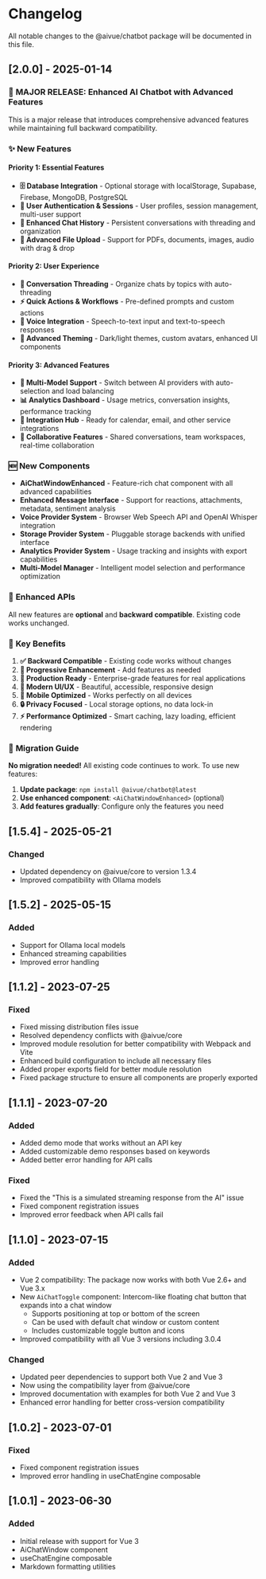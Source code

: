 # Changelog

All notable changes to the @aivue/chatbot package will be documented in this file.

## [2.0.0] - 2025-01-14

### 🚀 **MAJOR RELEASE: Enhanced AI Chatbot with Advanced Features**

This is a major release that introduces comprehensive advanced features while maintaining full backward compatibility.

### ✨ **New Features**

#### **Priority 1: Essential Features**
- **🗄️ Database Integration** - Optional storage with localStorage, Supabase, Firebase, MongoDB, PostgreSQL
- **👤 User Authentication & Sessions** - User profiles, session management, multi-user support
- **💾 Enhanced Chat History** - Persistent conversations with threading and organization
- **📎 Advanced File Upload** - Support for PDFs, documents, images, audio with drag & drop

#### **Priority 2: User Experience**
- **🧵 Conversation Threading** - Organize chats by topics with auto-threading
- **⚡ Quick Actions & Workflows** - Pre-defined prompts and custom actions
- **🎤 Voice Integration** - Speech-to-text input and text-to-speech responses
- **🎨 Advanced Theming** - Dark/light themes, custom avatars, enhanced UI components

#### **Priority 3: Advanced Features**
- **🤖 Multi-Model Support** - Switch between AI providers with auto-selection and load balancing
- **📊 Analytics Dashboard** - Usage metrics, conversation insights, performance tracking
- **🔗 Integration Hub** - Ready for calendar, email, and other service integrations
- **👥 Collaborative Features** - Shared conversations, team workspaces, real-time collaboration

### 🆕 **New Components**
- **AiChatWindowEnhanced** - Feature-rich chat component with all advanced capabilities
- **Enhanced Message Interface** - Support for reactions, attachments, metadata, sentiment analysis
- **Voice Provider System** - Browser Web Speech API and OpenAI Whisper integration
- **Storage Provider System** - Pluggable storage backends with unified interface
- **Analytics Provider System** - Usage tracking and insights with export capabilities
- **Multi-Model Manager** - Intelligent model selection and performance optimization

### 🔧 **Enhanced APIs**

All new features are **optional** and **backward compatible**. Existing code works unchanged.

### 🎯 **Key Benefits**

1. **✅ Backward Compatible** - Existing code works without changes
2. **🔧 Progressive Enhancement** - Add features as needed
3. **🚀 Production Ready** - Enterprise-grade features for real applications
4. **🎨 Modern UI/UX** - Beautiful, accessible, responsive design
5. **📱 Mobile Optimized** - Works perfectly on all devices
6. **🔒 Privacy Focused** - Local storage options, no data lock-in
7. **⚡ Performance Optimized** - Smart caching, lazy loading, efficient rendering

### 🔄 **Migration Guide**

**No migration needed!** All existing code continues to work. To use new features:

1. **Update package**: `npm install @aivue/chatbot@latest`
2. **Use enhanced component**: `<AiChatWindowEnhanced>` (optional)
3. **Add features gradually**: Configure only the features you need

## [1.5.4] - 2025-05-21

### Changed
- Updated dependency on @aivue/core to version 1.3.4
- Improved compatibility with Ollama models

## [1.5.2] - 2025-05-15

### Added
- Support for Ollama local models
- Enhanced streaming capabilities
- Improved error handling

## [1.1.2] - 2023-07-25

### Fixed
- Fixed missing distribution files issue
- Resolved dependency conflicts with @aivue/core
- Improved module resolution for better compatibility with Webpack and Vite
- Enhanced build configuration to include all necessary files
- Added proper exports field for better module resolution
- Fixed package structure to ensure all components are properly exported

## [1.1.1] - 2023-07-20

### Added
- Added demo mode that works without an API key
- Added customizable demo responses based on keywords
- Added better error handling for API calls

### Fixed
- Fixed the "This is a simulated streaming response from the AI" issue
- Fixed component registration issues
- Improved error feedback when API calls fail

## [1.1.0] - 2023-07-15

### Added
- Vue 2 compatibility: The package now works with both Vue 2.6+ and Vue 3.x
- New `AiChatToggle` component: Intercom-like floating chat button that expands into a chat window
  - Supports positioning at top or bottom of the screen
  - Can be used with default chat window or custom content
  - Includes customizable toggle button and icons
- Improved compatibility with all Vue 3 versions including 3.0.4

### Changed
- Updated peer dependencies to support both Vue 2 and Vue 3
- Now using the compatibility layer from @aivue/core
- Improved documentation with examples for both Vue 2 and Vue 3
- Enhanced error handling for better cross-version compatibility

## [1.0.2] - 2023-07-01

### Fixed
- Fixed component registration issues
- Improved error handling in useChatEngine composable

## [1.0.1] - 2023-06-30

### Added
- Initial release with support for Vue 3
- AiChatWindow component
- useChatEngine composable
- Markdown formatting utilities
